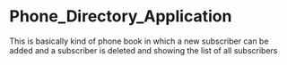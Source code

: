 # Phone_Directory_Application
This is basically kind of phone book in which a new subscriber can be added and a subscriber is deleted and showing the list of all subscribers
